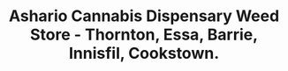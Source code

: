 ---
title: "Ashario Cannabis Dispensary Weed Store - Thornton, Essa, Barrie, Innisfil, Cookstown."
url: /thornton/ashario-cannabis-dispensary-weed-store-thornton-essa-barrie-innisfil-cookstown/
shop: cannabis
---